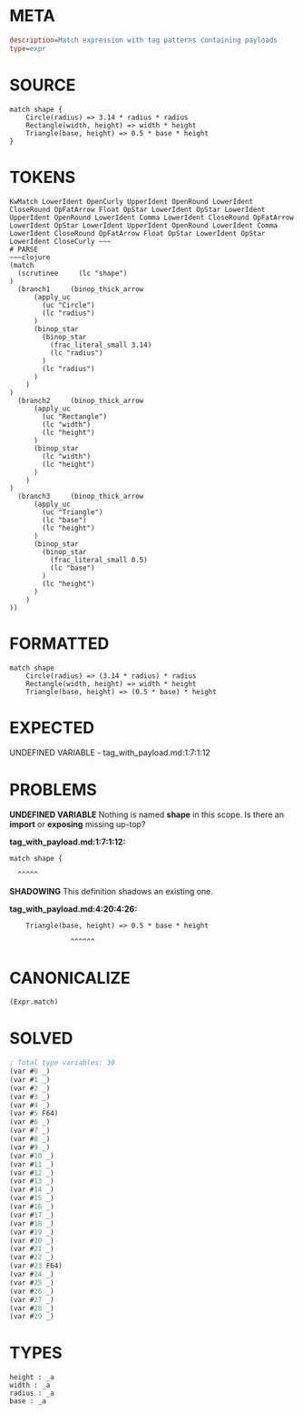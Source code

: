 # META
~~~ini
description=Match expression with tag patterns containing payloads
type=expr
~~~
# SOURCE
~~~roc
match shape {
    Circle(radius) => 3.14 * radius * radius
    Rectangle(width, height) => width * height
    Triangle(base, height) => 0.5 * base * height
}
~~~
# TOKENS
~~~text
KwMatch LowerIdent OpenCurly UpperIdent OpenRound LowerIdent CloseRound OpFatArrow Float OpStar LowerIdent OpStar LowerIdent UpperIdent OpenRound LowerIdent Comma LowerIdent CloseRound OpFatArrow LowerIdent OpStar LowerIdent UpperIdent OpenRound LowerIdent Comma LowerIdent CloseRound OpFatArrow Float OpStar LowerIdent OpStar LowerIdent CloseCurly ~~~
# PARSE
~~~clojure
(match
  (scrutinee     (lc "shape")
)
  (branch1     (binop_thick_arrow
      (apply_uc
        (uc "Circle")
        (lc "radius")
      )
      (binop_star
        (binop_star
          (frac_literal_small 3.14)
          (lc "radius")
        )
        (lc "radius")
      )
    )
)
  (branch2     (binop_thick_arrow
      (apply_uc
        (uc "Rectangle")
        (lc "width")
        (lc "height")
      )
      (binop_star
        (lc "width")
        (lc "height")
      )
    )
)
  (branch3     (binop_thick_arrow
      (apply_uc
        (uc "Triangle")
        (lc "base")
        (lc "height")
      )
      (binop_star
        (binop_star
          (frac_literal_small 0.5)
          (lc "base")
        )
        (lc "height")
      )
    )
))
~~~
# FORMATTED
~~~roc
match shape
	Circle(radius) => (3.14 * radius) * radius
	Rectangle(width, height) => width * height
	Triangle(base, height) => (0.5 * base) * height
~~~
# EXPECTED
UNDEFINED VARIABLE - tag_with_payload.md:1:7:1:12
# PROBLEMS
**UNDEFINED VARIABLE**
Nothing is named **shape** in this scope.
Is there an **import** or **exposing** missing up-top?

**tag_with_payload.md:1:7:1:12:**
```roc
match shape {
```
      ^^^^^


**SHADOWING**
This definition shadows an existing one.

**tag_with_payload.md:4:20:4:26:**
```roc
    Triangle(base, height) => 0.5 * base * height
```
                   ^^^^^^


# CANONICALIZE
~~~clojure
(Expr.match)
~~~
# SOLVED
~~~clojure
; Total type variables: 30
(var #0 _)
(var #1 _)
(var #2 _)
(var #3 _)
(var #4 _)
(var #5 F64)
(var #6 _)
(var #7 _)
(var #8 _)
(var #9 _)
(var #10 _)
(var #11 _)
(var #12 _)
(var #13 _)
(var #14 _)
(var #15 _)
(var #16 _)
(var #17 _)
(var #18 _)
(var #19 _)
(var #20 _)
(var #21 _)
(var #22 _)
(var #23 F64)
(var #24 _)
(var #25 _)
(var #26 _)
(var #27 _)
(var #28 _)
(var #29 _)
~~~
# TYPES
~~~roc
height : _a
width : _a
radius : _a
base : _a
~~~

